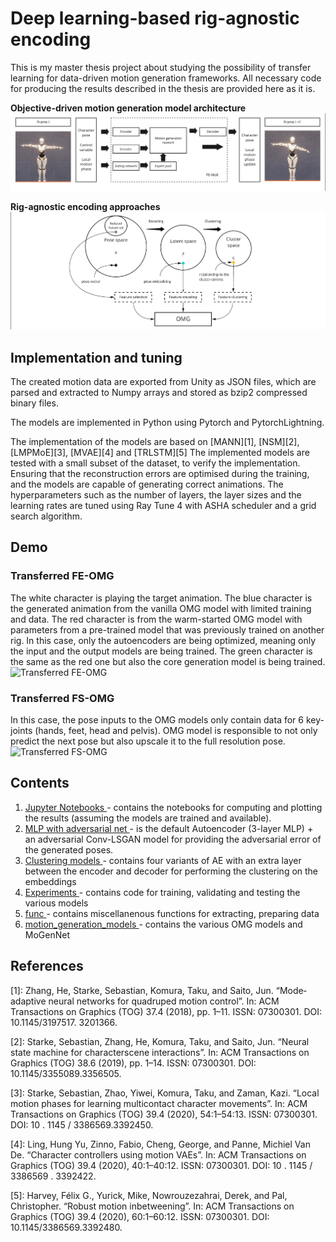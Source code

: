 # Deep learning-based rig-agnostic encoding
This is my master thesis project about studying the possibility of transfer learning for data-driven motion generation frameworks.
All necessary code for producing the results described in the thesis are provided here as it is. 

**Objective-driven motion generation model architecture**
![ Objective-driven motion generation model architecture ]( imgs/OMG.png )

**Rig-agnostic encoding approaches**
![ Rig-agnostic encoding approaches illustration ]( imgs/RAE.png )

## Implementation and tuning
The created motion data are exported from Unity as JSON files, which are parsed and
extracted to Numpy arrays and stored as bzip­2 compressed binary files.

The models are implemented in Python using Pytorch and Pytorch­Lightning. 

The implementation of the models are based on [MANN][1], [NSM][2], [LMP­MoE][3], [MVAE][4] and [TRLSTM][5]
The implemented models are tested with a small subset of the dataset, to verify
the implementation. Ensuring that the reconstruction errors are optimised during
the training, and the models are capable of generating correct animations. The
hyperparameters such as the number of layers, the layer sizes and the learning rates are
tuned using Ray Tune 4 with ASHA scheduler and a grid search algorithm.

## Demo
### Transferred FE-OMG 
The white character is playing the target animation. The blue character is the generated animation from the vanilla OMG model with limited training and data. The red character is from the warm-started OMG model with parameters from a pre-trained model that was previously trained on another rig. In this case, only the autoencoders are being optimized, meaning only the input and the output models are being trained. The green character is the same as the red one but also the core generation model is being trained.
![ Transferred FE-OMG ]( imgs/transferred_FE.gif )

### Transferred FS-OMG 
In this case, the pose inputs to the OMG models only contain data for 6 key-joints (hands, feet, head and pelvis). OMG model is responsible to not only predict the next pose but also upscale it to the full resolution pose.
![ Transferred FS-OMG ]( imgs/transferred_FS.gif )

## Contents
1. [ Jupyter Notebooks ]( src/notebooks ) - contains the notebooks for computing and plotting the results (assuming the models are trained and available).
2. [ MLP with adversarial net ]( src/autoencoder/MLP_Adversarial.py ) - is the default Autoencoder (3-layer MLP) + an adversarial Conv-LSGAN model for providing the adversarial error of the generated poses.
3. [ Clustering models ]( src/clustering_modes ) - contains four variants of AE with an extra layer between the encoder and decoder for performing the clustering on the embeddings
4. [ Experiments ]( src/experiments ) - contains code for training, validating and testing the various models
5. [ func ]( src/func ) - contains miscellanenous functions for extracting, preparing data
6. [ motion_generation_models ]( src/motion_generation_models ) - contains the various OMG models and MoGenNet

## References
[1]: Zhang, He, Starke, Sebastian, Komura, Taku, and Saito, Jun. “Mode­adaptive
neural networks for quadruped motion control”. In: ACM Transactions on
Graphics (TOG) 37.4 (2018), pp. 1–11. ISSN: 0730­0301. DOI: 10.1145/3197517.
3201366.

[2]: Starke, Sebastian, Zhang, He, Komura, Taku, and Saito, Jun. “Neural state machine
for character­scene interactions”. In: ACM Transactions on Graphics (TOG) 38.6
(2019), pp. 1–14. ISSN: 0730­0301. DOI: 10.1145/3355089.3356505.

[3]: Starke, Sebastian, Zhao, Yiwei, Komura, Taku, and Zaman, Kazi. “Local motion
phases for learning multi­contact character movements”. In: ACM Transactions
on Graphics (TOG) 39.4 (2020), 54:1–54:13. ISSN: 0730­0301. DOI: 10 . 1145 /
3386569.3392450.

[4]: Ling, Hung Yu, Zinno, Fabio, Cheng, George, and Panne, Michiel Van De.
“Character controllers using motion VAEs”. In: ACM Transactions on Graphics
(TOG) 39.4 (2020), 40:1–40:12. ISSN: 0730­0301. DOI: 10 . 1145 / 3386569 .
3392422.

[5]: Harvey, Félix G., Yurick, Mike, Nowrouzezahrai, Derek, and Pal, Christopher.
“Robust motion in­betweening”. In: ACM Transactions on Graphics (TOG) 39.4
(2020), 60:1–60:12. ISSN: 0730­0301. DOI: 10.1145/3386569.3392480.

